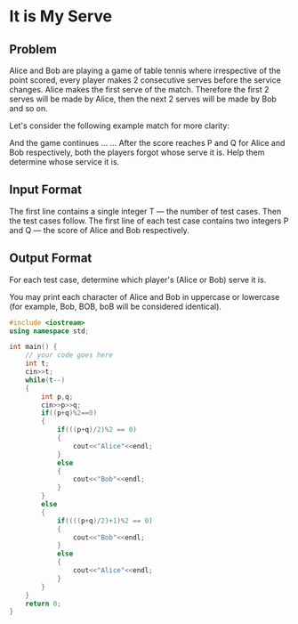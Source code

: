 # It is My Serve
## Problem
Alice and Bob are playing a game of table tennis where irrespective of the point scored, every player makes 2 consecutive serves before the service changes. Alice makes the first serve of the match. Therefore the first 2 serves will be made by Alice, then the next 2 serves will be made by Bob and so on.

Let's consider the following example match for more clarity:

And the game continues 
…
…
After the score reaches P and Q for Alice and Bob respectively, both the players forgot whose serve it is. Help them determine whose service it is.

## Input Format
The first line contains a single integer T — the number of test cases. Then the test cases follow.
The first line of each test case contains two integers P and Q — the score of Alice and Bob respectively.
## Output Format
For each test case, determine which player's (Alice or Bob) serve it is.

You may print each character of Alice and Bob in uppercase or lowercase (for example, Bob, BOB, boB will be considered identical).

```cpp
#include <iostream>
using namespace std;

int main() {
	// your code goes here
	int t;
	cin>>t;
	while(t--)
	{
	    int p,q;
	    cin>>p>>q;
	    if((p+q)%2==0)
	    {
	        if(((p+q)/2)%2 == 0)
	        {
	            cout<<"Alice"<<endl;
	        }
	        else
	        {
	            cout<<"Bob"<<endl;
	        }
	    }
	    else
	    {
	        if((((p+q)/2)+1)%2 == 0)
	        {
	            cout<<"Bob"<<endl;
	        }
	        else
	        {
	            cout<<"Alice"<<endl;
	        }
	    }
	}
	return 0;
}
```